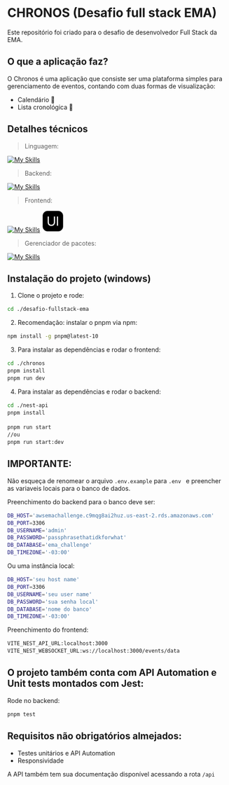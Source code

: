 # CHRONOS (Desafio full stack EMA)
Este repositório foi criado para o desafio de desenvolvedor Full Stack da EMA. 

## O que a aplicação faz?
O Chronos é uma aplicação que consiste ser uma plataforma simples para gerenciamento de eventos, contando com duas formas de visualização: 
- Calendário 📆 
- Lista cronológica 📄

## Detalhes técnicos
> Linguagem:

[![My Skills](https://skillicons.dev/icons?i=ts)](https://skillicons.dev)

> Backend:

[![My Skills](https://skillicons.dev/icons?i=mysql,nestjs)](https://skillicons.dev)

> Frontend:

[![My Skills](https://skillicons.dev/icons?i=vite)](https://skillicons.dev)
 <img src="https://raw.githubusercontent.com/heroui-inc/heroui/main/apps/docs/public/isotipo.png" alt="HeroUI logo" width="50" height="50"> 

> Gerenciador de pacotes: 

[![My Skills](https://skillicons.dev/icons?i=pnpm)](https://skillicons.dev)

##  Instalação do projeto (windows)

1. Clone o projeto e rode:
```bash
cd ./desafio-fullstack-ema
````
2. Recomendação: instalar o pnpm via npm:
```bash
npm install -g pnpm@latest-10
 ```

3. Para instalar as dependências e rodar o frontend:
```bash
cd ./chronos
pnpm install
pnpm run dev
```
4. Para instalar as dependências e rodar o backend:
```bash
cd ./nest-api
pnpm install

pnpm run start 
//ou
pnpm run start:dev
```

## IMPORTANTE:
Não esqueça de renomear o arquivo ```.env.example``` para ```.env ``` e preencher as variaveis locais para o banco de dados.

Preenchimento do backend para o banco deve ser:
```bash
DB_HOST='awsemachallenge.c9mqg8ai2huz.us-east-2.rds.amazonaws.com'
DB_PORT=3306
DB_USERNAME='admin'
DB_PASSWORD='passphrasethatidkforwhat'
DB_DATABASE='ema_challenge'
DB_TIMEZONE='-03:00'
```
Ou uma instância local:
```bash
DB_HOST='seu host name'
DB_PORT=3306
DB_USERNAME='seu user name'
DB_PASSWORD='sua senha local'
DB_DATABASE='nome do banco'
DB_TIMEZONE='-03:00'
```

Preenchimento do frontend:
```bash
VITE_NEST_API_URL:localhost:3000
VITE_NEST_WEBSOCKET_URL:ws://localhost:3000/events/data
```

## O projeto também conta com API Automation e Unit tests montados com Jest:

Rode no backend:
```bash
pnpm test 
```

## Requisitos não obrigatórios almejados:
- Testes unitários e API Automation 
- Responsividade 

A API também tem sua documentação disponível acessando a rota ```/api ```
